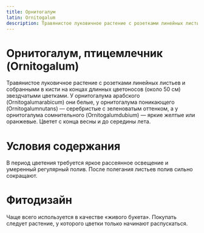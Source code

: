 ```yaml
---
title: Орнитогалум
latin: Ornitogalum
description: Травянистое луковичное растение с розетками линейных листьев и собранными в кисти на концах длинных цветоносов (около 50 см) звездчатыми цветками. У орнитогалума арабского (Ornitogalumarabicum) они белые, у орнитогалума поникающего (Ornitogalumnutans) — серебристые с зеленоватым оттенком, а у орнитогалума сомнительного (Ornitogalumdubium) — яркие желтые или оранжевые. Цветет с конца весны и до середины лета.
---
```

# Орнитогалум, птицемлечник (Ornitogalum)
Травянистое луковичное растение с розетками линейных листьев и собранными в кисти на концах длинных цветоносов (около 50 см) звездчатыми цветками. У орнитогалума арабского (Ornitogalumarabicum) они белые, у орнитогалума поникающего (Ornitogalumnutans) — серебристые с зеленоватым оттенком, а у орнитогалума сомнительного (Ornitogalumdubium) — яркие желтые или оранжевые. Цветет с конца весны и до середины лета.

# Условия содержания
В период цветения требуется яркое рассеянное освещение и умеренный регулярный полив. После полегания листьев полив сильно сокращают.

# Фитодизайн
Чаще всего используется в качестве «живого букета». Покупать следует растение, у которого цветки только начинают распускаться.
